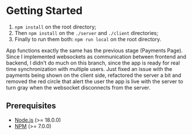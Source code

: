 # Getting Started

1. `npm install` on the root directory;
2. Then `npm install` on the `./server` and `./client` directories;
3. Finally to run them both: `npm run local` on the root directory.

App functions exactly the same has the previous stage (Payments Page). Since I implemented websockets as communication between frontend and backend, I didn't do much on this branch, since the app is ready for real time synchronization with multiple users. Just fixed an issue with the payments being shown on the client side, refactored the server a bit and removed the red circle that alert the user the app is live with the server to turn gray when the websocket disconnects from the server.

## Prerequisites

- [Node.js](https://nodejs.org/en/) (>= 18.0.0)
- [NPM](https://www.npmjs.com/) (>= 7.0.0)
